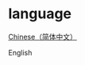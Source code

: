 # language
<a href="https://github.com/Mulali/openai-520/blob/main/README.md">Chinese（简体中文）</a>
<p>English</p>
